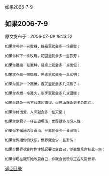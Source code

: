 如果2006-7-9
## 如果2006-7-9

 原文发布于：*2006-07-09 19:13:52*

    如果你呵护一只蜜蜂，蜂箱里就会多一份蜂蜜；

    如果你种下一株玫瑰，花园里就会多一些芬芳；

    如果你播撒一粒麦种，餐桌上就会多一点面包；

    如果你点亮一根蜡烛，黑夜里就会多一丝光明；

    如果你爱护一个燕巢，春天里就会多几只燕子；

    如果你点燃一堆篝火，冬季里就会多几许温暖；

    如果你避免一次不公正的错误，世界上就会更多的正义；

    如果你付出爱，人间就会多一位天使；

    如果你像君子一样正直坦荡，世界就多几份人性；

    如果你不懈地追求自由，世界就会少一点枷锁；

    如果你传播你的快乐，世界就会少一些悲伤；

    如果当世界改变时你才想起要改变自己，你会发现你枉此一生；

    如果你现在就开始改变自己，你就会发现你正在改变世界。

[返回目录](index.html)
